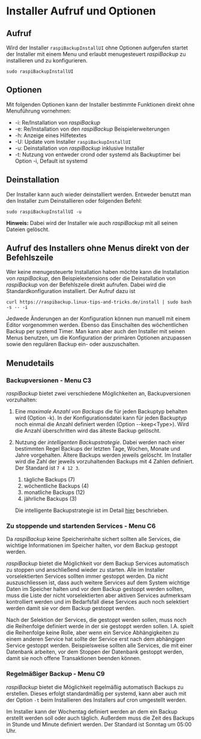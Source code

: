 # Installer Aufruf und Optionen

## Aufruf

Wird der Installer `raspiBackupInstallUI` ohne Optionen aufgerufen startet der Installer
mit einem Menu und erlaubt menugesteuert *raspiBackup* zu installieren und zu konfigurieren.

```
sudo raspiBackupInstallUI
```

## Optionen

Mit folgenden Optionen kann der Installer bestimmte Funktionen direkt ohne Menuführung vornehmen:

* -i: Re/Installation von *raspiBackup*
* -e: Re/Installation von den *raspiBackup* Beispielerweiterungen
* -h: Anzeige eines Hilfetextes
* -U: Update vom Installer `raspiBackupInstallUI`
* -u: Deinstallation von *raspiBackup* inklusive Installer
* -t: Nutzung von entweder crond oder systemd als Backuptimer bei Option -i, Default ist systemd

## Deinstallation

Der Installer kann auch wieder deinstalliert werden.
Entweder benutzt man den Installer zum Deinstallieren oder folgenden Befehl:

```
sudo raspiBackupInstallUI -u
```

**Hinweis:**
Dabei wird der Installer wie auch *raspiBackup* mit all seinen Dateien gelöscht.

## Aufruf des Installers ohne Menus direkt von der Befehlszeile

Wer keine menugesteuerte Installation haben möchte kann die Installation von *raspiBackup*,
den Beispielextensions oder die Deinstallation von *raspiBackup*
von der Befehlszeile direkt aufrufen. Dabei wird die Standardkonfiguration installiert.
Der Aufruf dazu ist

```
curl https://raspibackup.linux-tips-and-tricks.de/install | sudo bash -s -- -i
```

Jedwede Änderungen an der Konfiguration können nun manuell mit einem Editor
vorgenommen werden.
Ebenso das Einschalten des wöchentlichen Backup per systemd Timer.
Man kann aber auch den Installer mit seinen Menus benutzen, um die
Konfiguration der primären Optionen anzupassen sowie den regulären Backup ein-
oder auszuschalten.

## Menudetails

<a name="backupversionen"></a>
### Backupversionen - Menu C3

*raspiBackup* bietet zwei verschiedene Möglichkeiten an, Backupversionen
vorzuhalten:

1. Eine *maximale Anzahl von Backups* die für jeden Backuptyp behalten wird (Option -k).
   In der Konfigurationsdatei kann für jeden Backuptyp noch einmal die Anzahl
   definiert werden (Option --keep\<Type\>).
   Wird die Anzahl überschritten wird das älteste Backup gelöscht.

1. Nutzung der *intelligenten Backupstrategie*. Dabei werden nach einer bestimmten Regel Backups
   der letzten Tage, Wochen, Monate und Jahre vorgehalten. Ältere Backups
   werden jeweils gelöscht. Im Installer wird die Zahl der
   jeweils vorzuhaltenden Backups mit 4 Zahlen definiert. Der Standard ist
   `7 4 12 3`.

   1. tägliche Backups (7)
   1. wöchentliche Backups (4)
   1. monatliche Backups (12)
   1. jährliche Backups (3)

   Die intelligente Backupstrategie ist im Detail [hier](smart-recycle.md) beschrieben.

<a name="services"></a>
### Zu stoppende und startenden Services - Menu C6

Da *raspiBackup* keine Speicherinhalte sichert sollten alle Services, die wichtige Informationen
im Speicher halten, vor dem Backup gestoppt werden.

*raspiBackup* bietet die Möglichkeit vor dem Backup Services automatisch zu stoppen und anschließend
wieder zu starten. Alle im Installer vorselektierten Services sollten immer gestoppt werden.
Da nicht auszuschliessen ist, dass auch weitere Services auf dem System wichtige Daten
im Speicher halten und vor dem Backup gestoppt werden sollten, muss die Liste der nicht
vorselektierten aber aktiven Services aufmerksam kontrolliert werden und im Bedarfsfall diese
Services auch noch selektiert werden damit sie vor dem Backup gestoppt werden.

Nach der Selektion der Services, die gestoppt werden sollen, muss noch die Reihenfolge
definiert werde in der sie gestoppt werden sollen. I.A. spielt die Reihenfolge
keine Rolle, aber wenn ein Service Abhängigkeiten zu einem anderen Service hat sollte
der Service erst nach dem abhängigen Service gestoppt werden. Beispielsweise
sollten alle Services, die mit einer Datenbank arbeiten, vor dem Stoppen der Datenbank
gestoppt werden, damit sie noch offene Transaktionen beenden können.

<a name="regularbackup"></a>
### Regelmäßiger Backup - Menu C9

*raspiBackup* bietet die Möglichkeit regelmäßig automatisch Backups zu erstellen.
Dieses erfolgt standardmäßig per systemd, kann aber auch mit der Option `-t`
beim Installieren des Installers auf cron umgestellt werden.

Im Installer kann der Wochentag definiert werden an dem ein Backup erstellt
werden soll oder auch täglich. Außerdem muss die Zeit des Backups in Stunde
und Minute definiert werden. Der Standard ist Sonntag um 05:00 Uhr.

[.status]: rst
